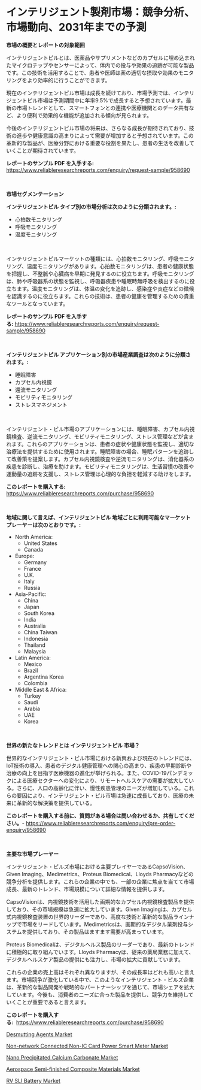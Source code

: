<p><h1>インテリジェント製剤市場：競争分析、市場動向、2031年までの予測</h1></p><p><strong>市場の概要とレポートの対象範囲</strong></p>
<p><p>インテリジェントピルとは、医薬品やサプリメントなどのカプセルに埋め込まれたマイクロチップやセンサーによって、体内での投与や効果の追跡が可能な製品です。この技術を活用することで、患者や医師は薬の適切な摂取や効果のモニタリングをより効率的に行うことができます。</p><p>現在のインテリジェントピル市場は成長を続けており、市場予測では、インテリジェントピル市場は予測期間中に年率9.5%で成長すると予想されています。最新の市場トレンドとして、スマートフォンとの連携や医療機関とのデータ共有など、より便利で効果的な機能が追加される傾向が見られます。</p><p>今後のインテリジェントピル市場の将来は、さらなる成長が期待されており、技術の進歩や健康意識の高まりによって需要が増加すると予想されています。この革新的な製品が、医療分野における重要な役割を果たし、患者の生活を改善していくことが期待されています。</p></p>
<p><strong>レポートのサンプル PDF を入手する:</strong> <a href="https://www.reliableresearchreports.com/enquiry/request-sample/958690">https://www.reliableresearchreports.com/enquiry/request-sample/958690</a></p>
<p>&nbsp;</p>
<p><strong>市場セグメンテーション</strong></p>
<p><strong>インテリジェントピル タイプ別の市場分析は次のように分類されます。:</strong></p>
<p><ul><li>心拍数モニタリング</li><li>呼吸モニタリング</li><li>温度モニタリング</li></ul></p>
<p>&nbsp;</p>
<p><p>インテリジェントピルマーケットの種類には、心拍数モニタリング、呼吸モニタリング、温度モニタリングがあります。心拍数モニタリングは、患者の健康状態を把握し、不整脈や心臓病を早期に発見するのに役立ちます。呼吸モニタリングは、肺や呼吸器系の状態を監視し、呼吸器疾患や睡眠時無呼吸を検出するのに役立ちます。温度モニタリングは、体温の変化を追跡し、感染症や炎症などの徴候を認識するのに役立ちます。これらの技術は、患者の健康を管理するための貴重なツールとなっています。</p></p>
<p><strong>レポートのサンプル PDF を入手する:</strong>&nbsp;<a href="https://www.reliableresearchreports.com/enquiry/request-sample/958690">https://www.reliableresearchreports.com/enquiry/request-sample/958690</a></p>
<p>&nbsp;</p>
<p><strong> インテリジェントピル アプリケーション別の市場産業調査は次のように分類されます。:</strong></p>
<p><ul><li>睡眠障害</li><li>カプセル内視鏡</li><li>還流モニタリング</li><li>モビリティモニタリング</li><li>ストレスマネジメント</li></ul></p>
<p>&nbsp;</p>
<p><p>インテリジェント・ピル市場のアプリケーションには、睡眠障害、カプセル内視鏡検査、逆流モニタリング、モビリティモニタリング、ストレス管理などが含まれます。これらのアプリケーションは、患者の症状や健康状態を監視し、適切な治療法を提供するために使用されます。睡眠障害の場合、睡眠パターンを追跡して改善策を提案します。カプセル内視鏡検査や逆流モニタリングは、消化器系の疾患を診断し、治療を助けます。モビリティモニタリングは、生活習慣の改善や運動量の追跡を支援し、ストレス管理は心理的な負担を軽減する助けをします。</p></p>
<p><strong>このレポートを購入する:</strong>&nbsp; <a href="https://www.reliableresearchreports.com/purchase/958690">https://www.reliableresearchreports.com/purchase/958690</a></p>
<p>&nbsp;</p>
<p><strong>地域に関して言えば、インテリジェントピル 地域ごとに利用可能なマーケットプレーヤーは次のとおりです。:</strong></p>
<p><ul>
    <li>
        North America:
        <ul>
            <li>United States</li>
            <li>Canada</li>
        </ul>
    </li>
    <li>
        Europe:
        <ul>
            <li>Germany</li>
            <li>France</li>
            <li>U.K.</li>
            <li>Italy</li>
            <li>Russia</li>
        </ul>
    </li>
    <li>
        Asia-Pacific:
        <ul>
            <li>China</li>
            <li>Japan</li>
            <li>South Korea</li>
            <li>India</li>
            <li>Australia</li>
            <li>China Taiwan</li>
            <li>Indonesia</li>
            <li>Thailand</li>
            <li>Malaysia</li>
        </ul>
    </li>
    <li>
        Latin America:
        <ul>
            <li>Mexico</li>
            <li>Brazil</li>
            <li>Argentina Korea</li>
            <li>Colombia</li>
        </ul>
    </li>
    <li>
        Middle East & Africa:
        <ul>
            <li>Turkey</li>
            <li>Saudi</li>
            <li>Arabia</li>
            <li>UAE</li>
            <li>Korea</li>
        </ul>
    </li>
    </ul></p>
<p>&nbsp;</p>
<p><strong>世界の新たなトレンドとは インテリジェントピル 市場？</strong></p>
<p><p>世界的なインテリジェント・ピル市場における新興および現在のトレンドには、IoT技術の導入、患者のデジタル健康管理への関心の高まり、疾患の早期診断や治療の向上を目指す医療機器の進化が挙げられる。また、COVID-19パンデミックによる医療セクターへの変化により、リモートヘルスケアの需要が拡大している。さらに、人口の高齢化に伴い、慢性疾患管理のニーズが増加している。これらの要因により、インテリジェント・ピル市場は急速に成長しており、医療の未来に革新的な解決策を提供している。</p></p>
<p><strong>このレポートを購入する前に、質問がある場合は問い合わせるか、共有してください。</strong>- <a href="https://www.reliableresearchreports.com/enquiry/pre-order-enquiry/958690">https://www.reliableresearchreports.com/enquiry/pre-order-enquiry/958690</a></p>
<p>&nbsp;</p>
<p><strong>主要な市場プレーヤー</strong></p>
<p><p>インテリジェント・ピルズ市場における主要プレイヤーであるCapsoVision、Given Imaging、Medimetrics、Proteus Biomedical、Lloyds Pharmacyなどの競争分析を提供します。これらの企業の中でも、一部の企業に焦点を当てて市場成長、最新のトレンド、市場規模について詳細な情報を提供します。</p><p>CapsoVisionは、内視鏡技術を活用した画期的なカプセル内視鏡検査製品を提供しており、その市場規模は急速に拡大しています。Given Imagingは、カプセル式内視鏡検査装置の世界的リーダーであり、高度な技術と革新的な製品ラインナップで市場をリードしています。Medimetricsは、画期的なデジタル薬剤投与システムを提供しており、その製品はますます需要が高まっています。</p><p>Proteus Biomedicalは、デジタルヘルス製品のリーダーであり、最新のトレンドに積極的に取り組んでいます。Lloyds Pharmacyは、従来の薬局業務に加えて、デジタルヘルスケア製品の提供にも注力し、市場の拡大に貢献しています。</p><p>これらの企業の売上高はそれぞれ異なりますが、その成長率はどれも高いと言えます。市場競争が激化している中で、このようなインテリジェント・ピルズ企業は、革新的な製品開発や戦略的なパートナーシップを通じて、市場シェアを拡大しています。今後も、消費者のニーズに合った製品を提供し、競争力を維持していくことが重要であると言えます。</p></p>
<p><strong>このレポートを購入する:</strong>&nbsp;&nbsp;<a href="https://www.reliableresearchreports.com/purchase/958690">https://www.reliableresearchreports.com/purchase/958690</a></p>
<p><p><a href="https://view.publitas.com/reportprime-1/desmutting-agents-market-dynamics-2024-2031-also-about-its-market-trends-projections-and-opportunities/">Desmutting Agents Market</a></p><p><a href="https://picayune-night-cbd.notion.site/Non-network-Connected-Non-IC-Card-Power-Smart-Meter-Market-Size-Market-Trends-and-Growth-Outlook-f-bcb1cbf9b3ab47399b2f82b12dc969aa">Non-network Connected Non-IC Card Power Smart Meter Market</a></p><p><a href="https://view.publitas.com/reportprime-1/nano-precipitated-calcium-carbonate-market-provides-a-comprehensive-analysis-including-a-macro-overview-of-the-market-as-well-as-micro-details-such-as-market-size-and-competitive-landscape/">Nano Precipitated Calcium Carbonate Market</a></p><p><a href="https://valiant-lunge-8fe.notion.site/Aerospace-Semi-finished-Composite-Materials-Market-Furnish-Information-about-Market-Size-Market-Sha-6c2426bf586c414c8f0c084055cb9765">Aerospace Semi-finished Composite Materials Market</a></p><p><a href="https://artistic-helicopter-ca9.notion.site/RV-SLI-Battery-Market-Share-Market-New-Trends-Analysis-Report-By-Type-By-Application-By-End-use--13a2f2daa0e44f408f39f4fbf6a86373">RV SLI Battery Market</a></p></p>